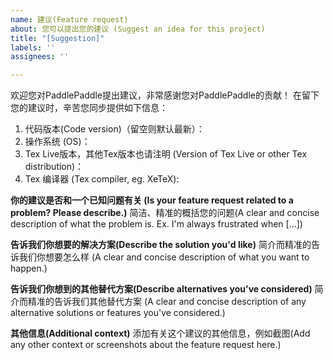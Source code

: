 ```yaml
---
name: 建议(Feature request)
about: 您可以提出您的建议 (Suggest an idea for this project)
title: "[Suggestion]"
labels: ''
assignees: ''

---
```


欢迎您对PaddlePaddle提出建议，非常感谢您对PaddlePaddle的贡献！
在留下您的建议时，辛苦您同步提供如下信息：
1. 代码版本(Code version)（留空则默认最新）：
2. 操作系统 (OS)：
3. Tex Live版本，其他Tex版本也请注明 (Version of Tex Live or other Tex distribution)：
4. Tex 编译器 (Tex compiler, eg. XeTeX): 

**你的建议是否和一个已知问题有关 (Is your feature request related to a problem? Please describe.)**
简洁、精准的概括您的问题(A clear and concise description of what the problem is. Ex. I'm always frustrated when [...])

**告诉我们你想要的解决方案(Describe the solution you'd like)**
简介而精准的告诉我们你想要怎么样 (A clear and concise description of what you want to happen.)

**告诉我们你想到的其他替代方案(Describe alternatives you've considered)**
简介而精准的告诉我们其他替代方案 (A clear and concise description of any alternative solutions or features you've considered.)

**其他信息(Additional context)**
添加有关这个建议的其他信息，例如截图(Add any other context or screenshots about the feature request here.)
